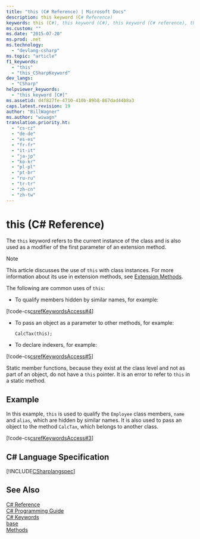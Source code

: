 ```yaml
---
title: "this (C# Reference) | Microsoft Docs"
description: this keyword (C# Reference)
keywords: this (C#), this keyword (C#), this keyword (C# reference), this keyword (C# language reference)
ms.custom: ""
ms.date: "2015-07-20"
ms.prod: .net
ms.technology: 
  - "devlang-csharp"
ms.topic: "article"
f1_keywords: 
  - "this"
  - "this_CSharpKeyword"
dev_langs: 
  - "CSharp"
helpviewer_keywords: 
  - "this keyword [C#]"
ms.assetid: d4f827fe-4710-410b-89b8-867dad44b8a3
caps.latest.revision: 19
author: "BillWagner"
ms.author: "wiwagn"
translation.priority.ht: 
  - "cs-cz"
  - "de-de"
  - "es-es"
  - "fr-fr"
  - "it-it"
  - "ja-jp"
  - "ko-kr"
  - "pl-pl"
  - "pt-br"
  - "ru-ru"
  - "tr-tr"
  - "zh-cn"
  - "zh-tw"
---
```

# this (C# Reference)
The `this` keyword refers to the current instance of the class and is also used as a modifier of the first parameter of an extension method.  
  
> [!NOTE]
>  This article discusses the use of `this` with class instances. For more information about its use in extension methods, see [Extension Methods](../../../csharp/programming-guide/classes-and-structs/extension-methods.md).  
  
 The following are common uses of `this`:  
  
-   To qualify members hidden by similar names, for example:  
  
 [!code-cs[csrefKeywordsAccess#4](../../../csharp/language-reference/keywords/codesnippet/CSharp/this_1.cs)]  
  
-   To pass an object as a parameter to other methods, for example:  
  
    ```  
    CalcTax(this);  
    ```  
  
-   To declare indexers, for example:  
  
 [!code-cs[csrefKeywordsAccess#5](../../../csharp/language-reference/keywords/codesnippet/CSharp/this_2.cs)]  
  
 Static member functions, because they exist at the class level and not as part of an object, do not have a `this` pointer. It is an error to refer to `this` in a static method.  
  
## Example  
 In this example, `this` is used to qualify the `Employee` class members, `name` and `alias`, which are hidden by similar names. It is also used to pass an object to the method `CalcTax`, which belongs to another class.  
  
 [!code-cs[csrefKeywordsAccess#3](../../../csharp/language-reference/keywords/codesnippet/CSharp/this_3.cs)]  
  
## C# Language Specification  
 [!INCLUDE[CSharplangspec](~/includes/csharplangspec-md.md)]  
  
## See Also  
 [C# Reference](../../../csharp/language-reference/index.md)   
 [C# Programming Guide](../../../csharp/programming-guide/index.md)   
 [C# Keywords](../../../csharp/language-reference/keywords/index.md)   
 [base](../../../csharp/language-reference/keywords/base.md)   
 [Methods](../../../csharp/programming-guide/classes-and-structs/methods.md)
